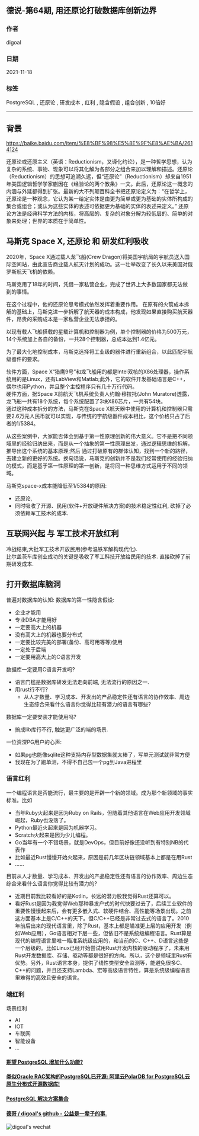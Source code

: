 ## 德说-第64期, 用还原论打破数据库创新边界    
        
### 作者        
digoal        
        
### 日期        
2021-11-18        
        
### 标签     
PostgreSQL , 还原论 , 研发成本 , 红利 , 隐含假设 , 组合创新 , 10倍好       
      
----      
      
## 背景      
https://baike.baidu.com/item/%E8%BF%98%E5%8E%9F%E8%AE%BA/2614124  
  
还原论或还原主义（英语：Reductionism，又译化约论），是一种哲学思想，认为复杂的系统、事物、现象可以将其化解为各部分之组合来加以理解和描述。还原论（Reductionism）的思想可追溯久远，但“还原论”（Reductionism）却来自1951年美国逻辑哲学学家蒯因在《经验论的两个教条》一文。此后，还原论这一概念的内涵与外延都得到扩张。最新的大不列颠百科全书把还原论定义为：“在哲学上，还原论是一种观念，它认为某一给定实体是由更为简单或更为基础的实体所构成的集合或组合；或认为这些实体的表述可依据更为基础的实体的表述来定义。” 还原论方法是经典科学方法的内核，将高层的、复杂的对象分解为较低层的、简单的对象来处理；世界的本质在于简单性。   
  
  
## 马斯克 Space X, 还原论 和 研发红利吸收  
2020年，Space X通过载人龙飞船(Crew Dragon)将美国宇航局的宇航员送入国际空间站，由此宣告商业载人航天计划的成功。这一壮举改变了长久以来美国对俄罗斯航天飞机的依赖。  
  
马斯克用了18年的时间，凭借一家私营企业，完成了世界上大多数国家都无法做到的事情。  
  
在这个过程中，他的还原论思考模式依然发挥着重要作用。 在原有的火箭成本拆解的基础上，马斯克进一步拆解了航天器的成本构成，他发现如果直接购买航天器件，昂贵的采购成本是一家私营企业无法承担的。  
  
以现有载人飞船搭载的星载计算机和控制器为例，单个控制器的价格为500万元，14个系统加上各自的备份，一共28个控制器，总成本达到1.4亿元。   
  
为了最大化地控制成本，马斯克选择将工业级的器件进行重新组合，以此匹配宇航级器件的要求。  
  
软件方面，Space X“猎鹰9号”和龙飞船用的都是Intel双核的X86处理器，操作系统用的是Linux，还有LabView和Matlab;此外，它的软件开发基础语言是C++，偶尔也用Python，并且整个主控程序只有几十万行代码。  
硬件方面，据Space X前航天飞机系统负责人约翰·穆拉托(John Muratore)透露，龙飞船一共有18个系统，每个系统配置了3块X86芯片，一共有54块。  
通过这种成本拆分的方法，马斯克在Space X航天器中使用的计算机和控制器只需要2.6万元人民币就可以实现，与传统的宇航级器件成本相比，这个价格只占了后者的1/5384。  
  
从这些案例中，大家能否体会到基于第一性原理创新的伟大意义。它不是把不同领域里的经验归纳出来，而是从一个抽象的第一性原理出发，通过逻辑思维的拆解，推导出这个系统的基本原理;然后 通过打破原有的群体认知，找到一个新的路径，去建立新的更好的系统。换句话说，马斯克的创新并不是我们经常使用的经验归纳的模式，而是基于第一性原理的第一创新，是将同一种思维方式运用于不同的领域。  
  
马斯克space-x成本能降低至1/5384的原因:   
- 还原论,   
- 同时吸收了开源、民用(软件+开放硬件解决方案)的技术稳定性红利, 砍掉了必须依赖军工技术的成本.     
  
## 互联网兴起 与 军工技术开放红利  
冷战结束,大批军工技术开放民用(参考温铁军解构现代化).   
比尔盖茨车库创业成功的关键是吸收了军工科技开放给民用的技术. 直接砍掉了前期研发成本.  
  
## 打开数据库脑洞  
普遍对数据库的认知: 数据库的第一性隐含假设:   
- 企业才能用  
- 专业DBA才能用好  
- 一定要高大上的机器  
- 没有高大上的机器也要分布式  
- 一定要比较完美的部署(备份、高可用等等)使用  
- 一定处于后端  
- 一定要用高大上的C语言开发  
  
  
数据库一定要用C语言开发吗?   
- 语言门槛是数据库研发无法走向前端, 无法流行的原因之一.   
- 用rust行不行?   
    - 从人才数量、学习成本、开发出的产品稳定性还有语言的协作效率、周边生态综合来看什么语言你觉得比较有潜力的语言有哪些?    
  
数据库一定要安装才能使用吗?    
- 搞成lib库行不行, 触达更广泛的端的场景.    
  
一位资深PG用户的心声:   
- 如果pg也能像sqlite这种支持内存型数据集就太棒了，写单元测试就非常方便  
- 我现在为了跑单测，不得不自己包一个pg到Java进程里  
      
### 语言红利  
一个编程语言是否能流行，最主要的是开辟一个新的领域。成为那个新领域的事实标准。比如  
- 当年Ruby火起来是因为Ruby on Rails，但随着其他语言在Web应用开发领域崛起，Ruby也没落了。  
- Python最近火起来是因为机器学习。  
- Scratch火起来是因为少儿编程。  
- Go当年有一个不错场景，就是DevOps，但目前好像还没听到有特别NB的代表作  
- 比如最近Rust慢慢开始火起来，原因是前几年区块链领域基本上都是在用Rust  
- ……  
  
目前从人才数量、学习成本、开发出的产品稳定性还有语言的协作效率、周边生态综合来看什么语言你觉得比较有潜力的?   
- 近期目前我比较看好的是Kotlin，长远的潜力股我觉得Rust还算可以。  
- 看好Rust是因为我觉得Web那种暴发户式的时代快要过去了，后续工业软件的重要性慢慢起来后，会有更多嵌入式、软硬件结合、高性能等场景出现。之前这方面基本上是C/C++的天下。但C/C++已经是非常过去式的语言了。2010年前后出来的现代语言里，除了Rust，基本上都是瞄准更上层的应用开发（例如Web应用），Go语言相对下层一些，但依旧不是系统级编程语言。Rust算是现代的编程语言里唯一瞄准系统级应用的，和当前的C、C++、D语言这些是一个层级的。比如Linux已经开始尝试用Rust开发内核的驱动程序了，未来用Rust开发数据库、存储、驱动等都是很好的方向。所以，这个是领域里Rust有优势。另外，Rust语言本身，提供了线性类型安全监测等，能避免很多C、C++的问题，并且还支持Lambda、宏等高级语言特性，算是系统级编程语言里难得的高效且安全的语言。  
  
### 端红利  
场景红利  
- AI  
- IOT  
- 车联网  
- 智能设备  
- ...  
  
  
  
  
#### [期望 PostgreSQL 增加什么功能?](https://github.com/digoal/blog/issues/76 "269ac3d1c492e938c0191101c7238216")
  
  
#### [类似Oracle RAC架构的PostgreSQL已开源: 阿里云PolarDB for PostgreSQL云原生分布式开源数据库!](https://github.com/ApsaraDB/PolarDB-for-PostgreSQL "57258f76c37864c6e6d23383d05714ea")
  
  
#### [PostgreSQL 解决方案集合](https://yq.aliyun.com/topic/118 "40cff096e9ed7122c512b35d8561d9c8")
  
  
#### [德哥 / digoal's github - 公益是一辈子的事.](https://github.com/digoal/blog/blob/master/README.md "22709685feb7cab07d30f30387f0a9ae")
  
  
![digoal's wechat](../pic/digoal_weixin.jpg "f7ad92eeba24523fd47a6e1a0e691b59")
  
